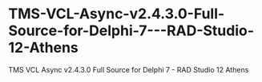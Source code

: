 # TMS-VCL-Async-v2.4.3.0-Full-Source-for-Delphi-7---RAD-Studio-12-Athens
TMS VCL Async v2.4.3.0 Full Source for Delphi 7 - RAD Studio 12 Athens
